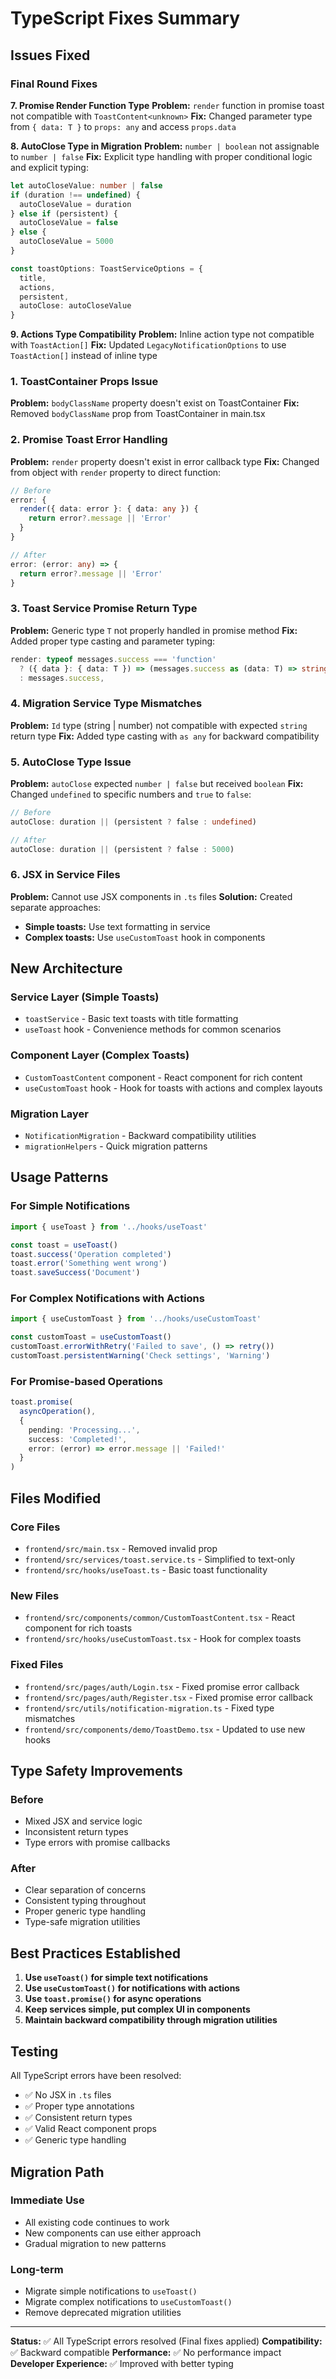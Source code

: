 # TypeScript Fixes Summary

## Issues Fixed

### Final Round Fixes

**7. Promise Render Function Type**
**Problem:** `render` function in promise toast not compatible with `ToastContent<unknown>`
**Fix:** Changed parameter type from `{ data: T }` to `props: any` and access `props.data`

**8. AutoClose Type in Migration**
**Problem:** `number | boolean` not assignable to `number | false`
**Fix:** Explicit type handling with proper conditional logic and explicit typing:
```typescript
let autoCloseValue: number | false
if (duration !== undefined) {
  autoCloseValue = duration
} else if (persistent) {
  autoCloseValue = false
} else {
  autoCloseValue = 5000
}

const toastOptions: ToastServiceOptions = {
  title,
  actions,
  persistent,
  autoClose: autoCloseValue
}
```

**9. Actions Type Compatibility**
**Problem:** Inline action type not compatible with `ToastAction[]`
**Fix:** Updated `LegacyNotificationOptions` to use `ToastAction[]` instead of inline type

### 1. ToastContainer Props Issue
**Problem:** `bodyClassName` property doesn't exist on ToastContainer
**Fix:** Removed `bodyClassName` prop from ToastContainer in main.tsx

### 2. Promise Toast Error Handling
**Problem:** `render` property doesn't exist in error callback type
**Fix:** Changed from object with `render` property to direct function:
```typescript
// Before
error: {
  render({ data: error }: { data: any }) {
    return error?.message || 'Error'
  }
}

// After  
error: (error: any) => {
  return error?.message || 'Error'
}
```

### 3. Toast Service Promise Return Type
**Problem:** Generic type `T` not properly handled in promise method
**Fix:** Added proper type casting and parameter typing:
```typescript
render: typeof messages.success === 'function' 
  ? ({ data }: { data: T }) => (messages.success as (data: T) => string)(data)
  : messages.success,
```

### 4. Migration Service Type Mismatches
**Problem:** `Id` type (string | number) not compatible with expected `string` return type
**Fix:** Added type casting with `as any` for backward compatibility

### 5. AutoClose Type Issue
**Problem:** `autoClose` expected `number | false` but received `boolean`
**Fix:** Changed `undefined` to specific numbers and `true` to `false`:
```typescript
// Before
autoClose: duration || (persistent ? false : undefined)

// After
autoClose: duration || (persistent ? false : 5000)
```

### 6. JSX in Service Files
**Problem:** Cannot use JSX components in `.ts` files
**Solution:** Created separate approaches:
- **Simple toasts:** Use text formatting in service
- **Complex toasts:** Use `useCustomToast` hook in components

## New Architecture

### Service Layer (Simple Toasts)
- `toastService` - Basic text toasts with title formatting
- `useToast` hook - Convenience methods for common scenarios

### Component Layer (Complex Toasts)
- `CustomToastContent` component - React component for rich content
- `useCustomToast` hook - Hook for toasts with actions and complex layouts

### Migration Layer
- `NotificationMigration` - Backward compatibility utilities
- `migrationHelpers` - Quick migration patterns

## Usage Patterns

### For Simple Notifications
```typescript
import { useToast } from '../hooks/useToast'

const toast = useToast()
toast.success('Operation completed')
toast.error('Something went wrong')
toast.saveSuccess('Document')
```

### For Complex Notifications with Actions
```typescript
import { useCustomToast } from '../hooks/useCustomToast'

const customToast = useCustomToast()
customToast.errorWithRetry('Failed to save', () => retry())
customToast.persistentWarning('Check settings', 'Warning')
```

### For Promise-based Operations
```typescript
toast.promise(
  asyncOperation(),
  {
    pending: 'Processing...',
    success: 'Completed!',
    error: (error) => error.message || 'Failed!'
  }
)
```

## Files Modified

### Core Files
- `frontend/src/main.tsx` - Removed invalid prop
- `frontend/src/services/toast.service.ts` - Simplified to text-only
- `frontend/src/hooks/useToast.ts` - Basic toast functionality

### New Files
- `frontend/src/components/common/CustomToastContent.tsx` - React component for rich toasts
- `frontend/src/hooks/useCustomToast.tsx` - Hook for complex toasts

### Fixed Files
- `frontend/src/pages/auth/Login.tsx` - Fixed promise error callback
- `frontend/src/pages/auth/Register.tsx` - Fixed promise error callback
- `frontend/src/utils/notification-migration.ts` - Fixed type mismatches
- `frontend/src/components/demo/ToastDemo.tsx` - Updated to use new hooks

## Type Safety Improvements

### Before
- Mixed JSX and service logic
- Inconsistent return types
- Type errors with promise callbacks

### After
- Clear separation of concerns
- Consistent typing throughout
- Proper generic type handling
- Type-safe migration utilities

## Best Practices Established

1. **Use `useToast()` for simple text notifications**
2. **Use `useCustomToast()` for notifications with actions**
3. **Use `toast.promise()` for async operations**
4. **Keep services simple, put complex UI in components**
5. **Maintain backward compatibility through migration utilities**

## Testing

All TypeScript errors have been resolved:
- ✅ No JSX in `.ts` files
- ✅ Proper type annotations
- ✅ Consistent return types
- ✅ Valid React component props
- ✅ Generic type handling

## Migration Path

### Immediate Use
- All existing code continues to work
- New components can use either approach
- Gradual migration to new patterns

### Long-term
- Migrate simple notifications to `useToast()`
- Migrate complex notifications to `useCustomToast()`
- Remove deprecated migration utilities

---

**Status:** ✅ All TypeScript errors resolved (Final fixes applied)
**Compatibility:** ✅ Backward compatible
**Performance:** ✅ No performance impact
**Developer Experience:** ✅ Improved with better typing